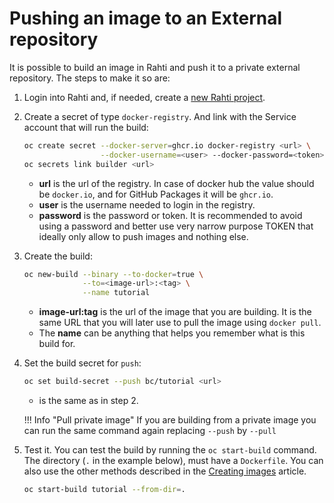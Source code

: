 # Pushing an image to an External repository

It is possible to build an image in Rahti and push it to a private external repository. The steps to make it so are:

1. Login into Rahti and, if needed, create a [new Rahti project](../usage/projects_and_quota.md#creating-a-project).

2. Create a secret of type `docker-registry`. And link with the Service account that will run the build:

    ```sh
    oc create secret --docker-server=ghcr.io docker-registry <url> \
                     --docker-username=<user> --docker-password=<token>
    oc secrets link builder <url>
    ```

    - **url** is the url of the registry. In case of docker hub the value should be `docker.io`, and for GitHub Packages it will be `ghcr.io`.
    - **user** is the username needed to login in the registry.
    - **password** is the password or token. It is recommended to avoid using a password and better use very narrow purpose TOKEN that ideally only allow to push images and nothing else.  

3. Create the build:

    ```sh
    oc new-build --binary --to-docker=true \
                 --to=<image-url>:<tag> \
                 --name tutorial
    ```

    * **image-url:tag** is the url of the image that you are building. It is the same URL that you will later use to pull the image using `docker pull`.
    * The **name** can be anything that helps you remember what is this build for.

4. Set the build secret for `push`:

    ```sh
    oc set build-secret --push bc/tutorial <url>
    ```

    * <url> is the same as in step 2.

    !!! Info "Pull private image"
        If you are building from a private image you can run the same command again replacing `--push` by `--pull`

5. Test it. You can test the build by running the `oc start-build` command. The directory (`.` in the example below), must have a `Dockerfile`. You can also use the other methods described in the [Creating images](./creating.md#using-the-inline-dockerfile-method) article.

    ```sh
    oc start-build tutorial --from-dir=.
    ```
